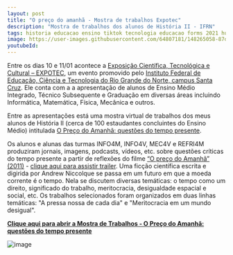 ```yaml
---
layout: post
title: "O preço do amanhã - Mostra de trabalhos Expotec"
description: "Mostra de trabalhos dos alunos de História II - IFRN"
tags: historia educacao ensino tiktok tecnologia educacao forms 2021 humanas instagram prova podcast video
image: https://user-images.githubusercontent.com/64807181/148265058-87d21f0b-3303-44a6-8def-5fa3dd19a821.png
youtubeId: 
---
```


Entre os dias 10 e 11/01 acontece a [Exposição Científica, Tecnológica e Cultural – EXPOTEC](https://expotec-sc.herokuapp.com/), um evento promovido pelo [Instituto Federal de Educação, Ciência e Tecnologia do Rio Grande do Norte, campus Santa Cruz](https://portal.ifrn.edu.br/campus/santacruz). Ele conta com a a apresentação de alunos de Ensino Médio Integrado, Técnico Subsequente e Graduação em diversas áreas incluindo Informática, Matemática, Física, Mecânica e outros.

Entre as apresentações está uma mostra virtual de trabalhos dos meus alunos de História II (cerca de 100 estaudantes concluintes do Ensino Médio) intitulada [O Preço do Amanhã: questões do tempo presente](https://www.notion.so/joaogilberto/Mostra-de-Trabalhos-O-Pre-o-do-Amanh-quest-es-do-tempo-presente-f5d03c7d84c44341bb59d54ad2597959).

Os alunos e alunas das turmas INFO4M, INFO4V, MEC4V e REFRI4M produziram jornais, imagens, podcasts, vídeos, etc. sobre questões críticas do tempo presente a partir de reflexões do filme [“O preço do Amanhã” (2011)](https://pt.wikipedia.org/wiki/In_Time) - [clique aqui para assistir trailer](https://www.youtube.com/watch?v=XUSt9oZUTrs). Uma ficção científica escrita e digirida por Andrew Niccolque se passa em um futuro em que a moeda corrente é o tempo. Nela se discutem diversas temáticas: o tempo como um direito, significado do trabalho, meritocracia, desigualdade espacial e social, etc. Os trabalhos selecionados foram organizados em duas linhas temáticas: "A pressa nossa de cada dia" e "Meritocracia em um mundo desigual".

**[Clique aqui para abrir a Mostra de Trabalhos - O Preço do Amanhã: questões do tempo presente](https://joaogilberto.notion.site/Primeiro-dia-do-ENEM-2021-d7e2847bb9cb48b8ac8cc6f144ad238e)** 

![image](https://user-images.githubusercontent.com/64807181/148265058-87d21f0b-3303-44a6-8def-5fa3dd19a821.png)
